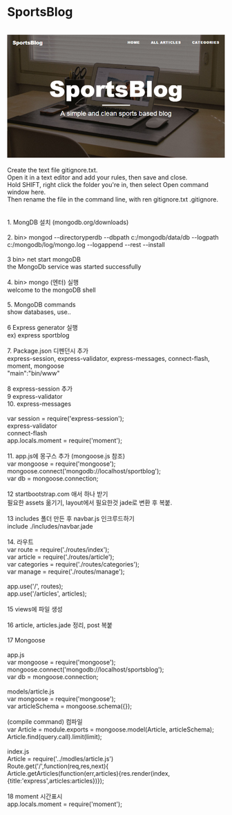 # SportsBlog                        <br>
 <br>
<img src='https://github.com/kosomi/SportsBlog/blob/master/Untitled.png'>                        <br>
 <br>
Create the text file gitignore.txt.                        <br>               
Open it in a text editor and add your rules, then save and close.                        <br>                    
Hold SHIFT, right click the folder you're in, then select Open command window here.                        <br>
Then rename the file in the command line, with ren gitignore.txt .gitignore.                        <br>
       <br>
       <br>
1. MongDB 설치 (mongodb.org/downloads)       <br>
       <br>
2. bin> mongod --directoryperdb --dbpath c:/mongodb/data/db --logpath c:/mongodb/log/mongo.log --logappend --rest --install       <br>
       <br>
3 bin> net start mongoDB       <br>
the MongoDb service was started successfully       <br>
       <br>
4. bin> mongo (엔터) 실행       <br>
welcome to the mongoDB shell       <br>
       <br>
5. MongoDB commands       <br>
show databases, use..        <br>
       <br>
6 Express generator 실행       <br>
ex) express sportblog       <br>
       <br>
7. Package.json 디펜던시 추가       <br>
express-session, express-validator, express-messages, connect-flash, moment, mongoose       <br>
"main":"bin/www"       <br>
       <br>
8 express-session 추가       <br>
9 express-validator       <br>
10. express-messages       <br>
       <br>
var session = require('express-session');       <br>
express-validator       <br>
connect-flash       <br>
app.locals.moment = require('moment');       <br>
       <br>
11. app.js에 몽구스 추가 (mongoose.js 참조)       <br>
var mongoose = require('mongoose');       <br>
mongoose.connect('mongodb://localhost/sportblog');       <br>
var db = mongoose.connection;       <br>
       <br>
12 startbootstrap.com 애서 하나 받기       <br>
필요한 assets 옮기기, layout에서 필요한것 jade로 변환 후 복붙.       <br>
       <br>
13 includes 폴더 만든 후 navbar.js 인크루드하기       <br>
include ./includes/navbar.jade       <br>
       <br>
14. 라우트       <br>
var route = require('./routes/index');       <br>
var article = require('./routes/article');       <br>
var categories = require('./routes/categories');       <br>
var manage = require('./routes/manage');       <br>
       <br>
app.use('/', routes);       <br>
app.use('/articles', articles);       <br>
       <br>
15 views에 파일 생성       <br>
       <br>
16 article, articles.jade 정리, post 복붙       <br>
       <br>
17 Mongoose       <br>
       <br>
app.js       <br>
var mongoose = require('mongoose');       <br>
mongoose.connect('mongodb://localhost/sportsblog');       <br>
var db = mongoose.connection;       <br>
       <br>
models/article.js       <br>
var mongoose = require('mongoose');       <br>
var articleSchema = mongoose.schema({});       <br>
       <br>
(compile command) 컴파일     <br>
var Article = module.exports = mongoose.model(Article, articleSchema);       <br>
Article.find(query.call).limit(limit);       <br>
       <br>
index.js       <br>
Article = require('../modles/article.js')       <br>
Route.get('/',function(req,res,next){       <br>
Article.getArticles(function(err,articles){res.render(index,{title:'express',articles:articles})});       <br>
       <br>
18 moment 시간표시       <br>
app.locals.moment = require('moment');       <br>























